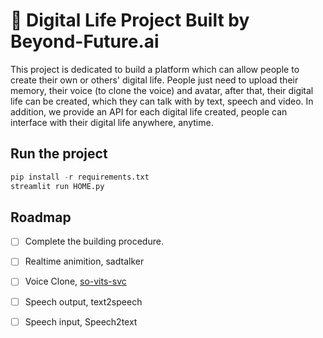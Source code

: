 # 🧬 Digital Life Project Built by Beyond-Future.ai

This project is dedicated to build a platform which can allow people to create their own or others' digital life. People just need to upload their memory, their voice (to clone the voice) and avatar, after that, their digital life can be created, which they can talk with by text, speech and video. In addition, we provide an API for each digital life created, people can interface with their digital life anywhere, anytime.
## Run the project 

```python 
pip install -r requirements.txt
streamlit run HOME.py
```

## Roadmap

- [ ] Complete the building procedure.
- [ ] Realtime animition, sadtalker
- [ ] Voice Clone, [so-vits-svc](https://github.com/svc-develop-team/so-vits-svc)
- [ ] Speech output, text2speech
- [ ] Speech input, Speech2text

